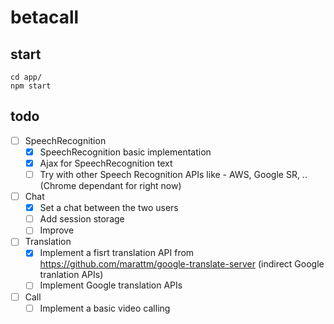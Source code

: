 # betacall

## start
```
cd app/
npm start
```

## todo

* [ ] SpeechRecognition
    * [x] SpeechRecognition basic implementation
    * [x] Ajax for SpeechRecognition text
    * [ ] Try with other Speech Recognition APIs like - AWS, Google SR, .. (Chrome dependant for right now)
* [ ] Chat
    * [x] Set a chat between the two users
    * [ ] Add session storage
    * [ ] Improve 
* [ ] Translation
    * [x] Implement a fisrt translation API from https://github.com/marattm/google-translate-server (indirect Google tranlation APIs)
    * [ ] Implement Google translation APIs
* [ ] Call
    * [ ] Implement a basic video calling
